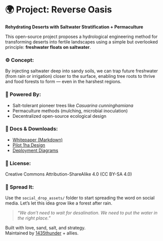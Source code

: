 
# 🌍 Project: Reverse Oasis
**Rehydrating Deserts with Saltwater Stratification + Permaculture**

This open-source project proposes a hydrological engineering method for transforming deserts into fertile landscapes using a simple but overlooked principle: **freshwater floats on saltwater**.

### ⚙️ Concept:
By injecting saltwater deep into sandy soils, we can trap future freshwater (from rain or irrigation) closer to the surface, enabling tree roots to thrive and food forests to form — even in the harshest regions.

### 🌿 Powered By:
- Salt-tolerant pioneer trees like *Casuarina cunninghamiana*
- Permaculture methods (mulching, microbial inoculation)
- Decentralized open-source ecological design

### 📄 Docs & Downloads:
- [Whitepaper (Markdown)](whitepaper.md)
- [Pilot 1ha Design](pilot_plot_design_1ha.pdf)
- [Deployment Diagrams](reverse-oasis-diagram-v1.png)

### 🔄 License:
Creative Commons Attribution-ShareAlike 4.0 (CC BY-SA 4.0)

### 📣 Spread It:
Use the `social_drop_assets/` folder to start spreading the word on social media. Let’s let this idea grow like a forest after rain.

> *“We don’t need to wait for desalination. We need to put the water in the right place.”*

Built with love, sand, salt, and strategy.  
Maintained by [1435thunder](https://github.com/1435thunder) + allies.
